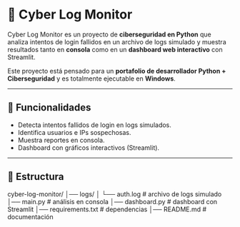 # 🔐 Cyber Log Monitor

Cyber Log Monitor es un proyecto de **ciberseguridad en Python** que analiza intentos de login fallidos en un archivo de logs simulado y muestra resultados tanto en **consola** como en un **dashboard web interactivo** con Streamlit.

Este proyecto está pensado para un **portafolio de desarrollador Python + Ciberseguridad** y es totalmente ejecutable en **Windows**.

---

## 🚀 Funcionalidades

- Detecta intentos fallidos de login en logs simulados.
- Identifica usuarios e IPs sospechosas.
- Muestra reportes en consola.
- Dashboard con gráficos interactivos (Streamlit).

---

## 📂 Estructura

cyber-log-monitor/
│── logs/
│ └── auth.log # archivo de logs simulado
│── main.py # análisis en consola
│── dashboard.py # dashboard con Streamlit
│── requirements.txt # dependencias
│── README.md # documentación
